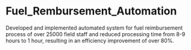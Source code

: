 # Fuel_Rembursement_Automation
Developed and implemented automated system for fuel reimbursement process of over 25000 field staff and reduced processing time from 8-9 hours to 1 hour, resulting in an efficiency improvement of over 80%.
